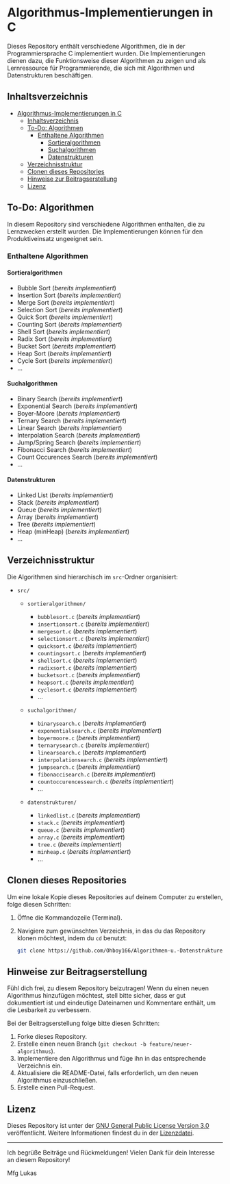 # Algorithmus-Implementierungen in C

Dieses Repository enthält verschiedene Algorithmen, die in der Programmiersprache C implementiert wurden. Die Implementierungen dienen dazu, die Funktionsweise dieser Algorithmen zu zeigen und als Lernressource für Programmierende, die sich mit Algorithmen und Datenstrukturen beschäftigen.

## Inhaltsverzeichnis

- [Algorithmus-Implementierungen in C](#algorithmus-implementierungen-in-c)
  - [Inhaltsverzeichnis](#inhaltsverzeichnis)
  - [To-Do: Algorithmen](#to-do-algorithmen)
    - [Enthaltene Algorithmen](#enthaltene-algorithmen)
      - [Sortieralgorithmen](#sortieralgorithmen)
      - [Suchalgorithmen](#suchalgorithmen)
      - [Datenstrukturen](#datenstrukturen)
  - [Verzeichnisstruktur](#verzeichnisstruktur)
  - [Clonen dieses Repositories](#clonen-dieses-repositories)
  - [Hinweise zur Beitragserstellung](#hinweise-zur-beitragserstellung)
  - [Lizenz](#lizenz)
  
## To-Do: Algorithmen

In diesem Repository sind verschiedene Algorithmen enthalten, die zu Lernzwecken erstellt wurden. Die Implementierungen können für den Produktiveinsatz ungeeignet sein.

### Enthaltene Algorithmen

#### Sortieralgorithmen
- Bubble Sort (*bereits implementiert*)
- Insertion Sort (*bereits implementiert*)
- Merge Sort (*bereits implementiert*)
- Selection Sort (*bereits implementiert*)
- Quick Sort (*bereits implementiert*)
- Counting Sort (*bereits implementiert*)
- Shell Sort (*bereits implementiert*)
- Radix Sort (*bereits implementiert*)
- Bucket Sort (*bereits implementiert*)
- Heap Sort (*bereits implementiert*)
- Cycle Sort (*bereits implementiert*)
- ...

#### Suchalgorithmen
- Binary Search (*bereits implementiert*)
- Exponential Search (*bereits implementiert*)
- Boyer-Moore (*bereits implementiert*)
- Ternary Search (*bereits implementiert*)
- Linear Search (*bereits implementiert*)
- Interpolation Search (*bereits implementiert*)
- Jump/Spring Search (*bereits implementiert*)
- Fibonacci Search (*bereits implementiert*)
- Count Occurences Search (*bereits implementiert*) 
- ...

#### Datenstrukturen
- Linked List (*bereits implementiert*)
- Stack (*bereits implementiert*)
- Queue (*bereits implementiert*)
- Array (*bereits implementiert*)
- Tree (*bereits implementiert*)
- Heap (minHeap) (*bereits implementiert*)
- ...

## Verzeichnisstruktur

Die Algorithmen sind hierarchisch im `src`-Ordner organisiert:

- `src/`
    - `sortieralgorithmen/`
        - `bubblesort.c` (*bereits implementiert*)
        - `insertionsort.c` (*bereits implementiert*)
        - `mergesort.c` (*bereits implementiert*)
        - `selectionsort.c` (*bereits implementiert*)
        - `quicksort.c` (*bereits implementiert*)
        - `countingsort.c` (*bereits implementiert*)
        - `shellsort.c` (*bereits implementiert*)
        - `radixsort.c` (*bereits implementiert*)
        - `bucketsort.c` (*bereits implementiert*)
        - `heapsort.c` (*bereits implementiert*)
        - `cyclesort.c` (*bereits implementiert*)
        - ...

    - `suchalgorithmen/`
        - `binarysearch.c` (*bereits implementiert*)
        - `exponentialsearch.c` (*bereits implementiert*)
        - `boyermoore.c` (*bereits implementiert*)
        - `ternarysearch.c` (*bereits implementiert*)
        - `linearsearch.c`  (*bereits implementiert*)
        - `interpolationsearch.c` (*bereits implementiert*)
        - `jumpsearch.c` (*bereits implementiert*)
        - `fibonaccisearch.c` (*bereits implementiert*)
        - `countoccurencessearch.c` (*bereits implementiert*)
        - ...

    - `datenstrukturen/`
        - `linkedlist.c` (*bereits implementiert*)
        - `stack.c` (*bereits implementiert*)
        - `queue.c` (*bereits implementiert*)
        - `array.c` (*bereits implementiert*)
        - `tree.c` (*bereits implementiert*)
        - `minheap.c` (*bereits implementiert*)
        - ...
## Clonen dieses Repositories

Um eine lokale Kopie dieses Repositories auf deinem Computer zu erstellen, folge diesen Schritten:

1. Öffne die Kommandozeile (Terminal).

2. Navigiere zum gewünschten Verzeichnis, in das du das Repository klonen möchtest, indem du `cd` benutzt:
   ```bash
   git clone https://github.com/Ohboy166/Algorithmen-u.-Datenstrukturen.git
## Hinweise zur Beitragserstellung

Fühl dich frei, zu diesem Repository beizutragen! Wenn du einen neuen Algorithmus hinzufügen möchtest, stell bitte sicher, dass er gut dokumentiert ist und eindeutige Dateinamen und Kommentare enthält, um die Lesbarkeit zu verbessern.

Bei der Beitragserstellung folge bitte diesen Schritten:

1. Forke dieses Repository.
2. Erstelle einen neuen Branch (`git checkout -b feature/neuer-algorithmus`).
3. Implementiere den Algorithmus und füge ihn in das entsprechende Verzeichnis ein.
4. Aktualisiere die README-Datei, falls erforderlich, um den neuen Algorithmus einzuschließen.
5. Erstelle einen Pull-Request.

## Lizenz

Dieses Repository ist unter der [GNU General Public License Version 3.0](https://www.gnu.org/licenses/gpl-3.0.html) veröffentlicht. Weitere Informationen findest du in der [Lizenzdatei](LICENSE).

---

Ich begrüße Beiträge und Rückmeldungen! 
Vielen Dank für dein Interesse an diesem Repository!


Mfg Lukas
